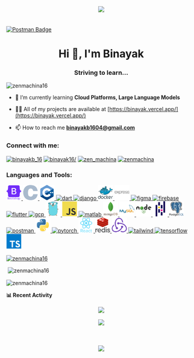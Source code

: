 
<div id="header" align="center">
  <img src="https://media.giphy.com/media/Nx0rz3jtxtEre/giphy.gif" width="580"/>
</div>
<br><br>

<div style="display: flex; gap: 20px; align-items: center;">
  <!-- Postman Badge -->
  <div>
    <a href="https://api.badgr.io/public/assertions/bZ9KWreiRxuC3z0tsvMivg">
      <img width="120px" height="120px" src="https://api.badgr.io/public/assertions/bZ9KWreiRxuC3z0tsvMivg/image" alt="Postman Badge">
    </a>
  </div>


</div>

 

<h1 align="center">Hi 👋, I'm Binayak</h1>
<h3 align="center">Striving to learn...</h3>

<p align="left"> <img src="https://komarev.com/ghpvc/?username=zenmachina16&label=Profile%20views&color=0e75b6&style=flat" alt="zenmachina16" /> </p>


- 🌱 I’m currently learning **Cloud Platforms, Large Language Models**

- 👨‍💻 All of my projects are available at [https://binayak.vercel.app/](https://binayak.vercel.app/)

- 📫 How to reach me **binayakb1604@gmail.com**

<h3 align="left">Connect with me:</h3>
<p align="left">
<a href="https://twitter.com/binayakb_16" target="blank"><img align="center" src="https://raw.githubusercontent.com/rahuldkjain/github-profile-readme-generator/master/src/images/icons/Social/twitter.svg" alt="binayakb_16" height="30" width="40" /></a>
<a href="https://linkedin.com/in/binayak16/" target="blank"><img align="center" src="https://raw.githubusercontent.com/rahuldkjain/github-profile-readme-generator/master/src/images/icons/Social/linked-in-alt.svg" alt="binayak16/" height="30" width="40" /></a>
<a href="https://codeforces.com/profile/zen_machina" target="blank"><img align="center" src="https://raw.githubusercontent.com/rahuldkjain/github-profile-readme-generator/master/src/images/icons/Social/codeforces.svg" alt="zen_machina" height="30" width="40" /></a>
<a href="https://www.leetcode.com/zenmachina" target="blank"><img align="center" src="https://raw.githubusercontent.com/rahuldkjain/github-profile-readme-generator/master/src/images/icons/Social/leet-code.svg" alt="zenmachina" height="30" width="40" /></a>
</p>

<h3 align="left">Languages and Tools:</h3>
<p align="left"> <a href="https://getbootstrap.com" target="_blank" rel="noreferrer"> <img src="https://raw.githubusercontent.com/devicons/devicon/master/icons/bootstrap/bootstrap-plain-wordmark.svg" alt="bootstrap" width="40" height="40"/> </a> <a href="https://www.cprogramming.com/" target="_blank" rel="noreferrer"> <img src="https://raw.githubusercontent.com/devicons/devicon/master/icons/c/c-original.svg" alt="c" width="40" height="40"/> </a> <a href="https://www.w3schools.com/cpp/" target="_blank" rel="noreferrer"> <img src="https://raw.githubusercontent.com/devicons/devicon/master/icons/cplusplus/cplusplus-original.svg" alt="cplusplus" width="40" height="40"/> </a> <a href="https://dart.dev" target="_blank" rel="noreferrer"> <img src="https://www.vectorlogo.zone/logos/dartlang/dartlang-icon.svg" alt="dart" width="40" height="40"/> </a> <a href="https://www.djangoproject.com/" target="_blank" rel="noreferrer"> <img src="https://cdn.worldvectorlogo.com/logos/django.svg" alt="django" width="40" height="40"/> </a> <a href="https://www.docker.com/" target="_blank" rel="noreferrer"> <img src="https://raw.githubusercontent.com/devicons/devicon/master/icons/docker/docker-original-wordmark.svg" alt="docker" width="40" height="40"/> </a> <a href="https://expressjs.com" target="_blank" rel="noreferrer"> <img src="https://raw.githubusercontent.com/devicons/devicon/master/icons/express/express-original-wordmark.svg" alt="express" width="40" height="40"/> </a> <a href="https://www.figma.com/" target="_blank" rel="noreferrer"> <img src="https://www.vectorlogo.zone/logos/figma/figma-icon.svg" alt="figma" width="40" height="40"/> </a> <a href="https://firebase.google.com/" target="_blank" rel="noreferrer"> <img src="https://www.vectorlogo.zone/logos/firebase/firebase-icon.svg" alt="firebase" width="40" height="40"/> </a> <a href="https://flutter.dev" target="_blank" rel="noreferrer"> <img src="https://www.vectorlogo.zone/logos/flutterio/flutterio-icon.svg" alt="flutter" width="40" height="40"/> </a> <a href="https://cloud.google.com" target="_blank" rel="noreferrer"> <img src="https://www.vectorlogo.zone/logos/google_cloud/google_cloud-icon.svg" alt="gcp" width="40" height="40"/> </a> <a href="https://golang.org" target="_blank" rel="noreferrer"> <img src="https://raw.githubusercontent.com/devicons/devicon/master/icons/go/go-original.svg" alt="go" width="40" height="40"/> </a> <a href="https://developer.mozilla.org/en-US/docs/Web/JavaScript" target="_blank" rel="noreferrer"> <img src="https://raw.githubusercontent.com/devicons/devicon/master/icons/javascript/javascript-original.svg" alt="javascript" width="40" height="40"/> </a> <a href="https://www.mathworks.com/" target="_blank" rel="noreferrer"> <img src="https://upload.wikimedia.org/wikipedia/commons/2/21/Matlab_Logo.png" alt="matlab" width="40" height="40"/> </a> <a href="https://www.mongodb.com/" target="_blank" rel="noreferrer"> <img src="https://raw.githubusercontent.com/devicons/devicon/master/icons/mongodb/mongodb-original-wordmark.svg" alt="mongodb" width="40" height="40"/> </a> <a href="https://www.mysql.com/" target="_blank" rel="noreferrer"> <img src="https://raw.githubusercontent.com/devicons/devicon/master/icons/mysql/mysql-original-wordmark.svg" alt="mysql" width="40" height="40"/> </a> <a href="https://nodejs.org" target="_blank" rel="noreferrer"> <img src="https://raw.githubusercontent.com/devicons/devicon/master/icons/nodejs/nodejs-original-wordmark.svg" alt="nodejs" width="40" height="40"/> </a> <a href="https://pandas.pydata.org/" target="_blank" rel="noreferrer"> <img src="https://raw.githubusercontent.com/devicons/devicon/2ae2a900d2f041da66e950e4d48052658d850630/icons/pandas/pandas-original.svg" alt="pandas" width="40" height="40"/> </a> <a href="https://www.postgresql.org" target="_blank" rel="noreferrer"> <img src="https://raw.githubusercontent.com/devicons/devicon/master/icons/postgresql/postgresql-original-wordmark.svg" alt="postgresql" width="40" height="40"/> </a> <a href="https://postman.com" target="_blank" rel="noreferrer"> <img src="https://www.vectorlogo.zone/logos/getpostman/getpostman-icon.svg" alt="postman" width="40" height="40"/> </a> <a href="https://www.python.org" target="_blank" rel="noreferrer"> <img src="https://raw.githubusercontent.com/devicons/devicon/master/icons/python/python-original.svg" alt="python" width="40" height="40"/> </a> <a href="https://pytorch.org/" target="_blank" rel="noreferrer"> <img src="https://www.vectorlogo.zone/logos/pytorch/pytorch-icon.svg" alt="pytorch" width="40" height="40"/> </a> <a href="https://reactjs.org/" target="_blank" rel="noreferrer"> <img src="https://raw.githubusercontent.com/devicons/devicon/master/icons/react/react-original-wordmark.svg" alt="react" width="40" height="40"/> </a> <a href="https://redis.io" target="_blank" rel="noreferrer"> <img src="https://raw.githubusercontent.com/devicons/devicon/master/icons/redis/redis-original-wordmark.svg" alt="redis" width="40" height="40"/> </a> <a href="https://redux.js.org" target="_blank" rel="noreferrer"> <img src="https://raw.githubusercontent.com/devicons/devicon/master/icons/redux/redux-original.svg" alt="redux" width="40" height="40"/> </a> <a href="https://tailwindcss.com/" target="_blank" rel="noreferrer"> <img src="https://www.vectorlogo.zone/logos/tailwindcss/tailwindcss-icon.svg" alt="tailwind" width="40" height="40"/> </a> <a href="https://www.tensorflow.org" target="_blank" rel="noreferrer"> <img src="https://www.vectorlogo.zone/logos/tensorflow/tensorflow-icon.svg" alt="tensorflow" width="40" height="40"/> </a> <a href="https://www.typescriptlang.org/" target="_blank" rel="noreferrer"> <img src="https://raw.githubusercontent.com/devicons/devicon/master/icons/typescript/typescript-original.svg" alt="typescript" width="40" height="40"/> </a> </p>


<p align="left"> <a href="https://github.com/ryo-ma/github-profile-trophy"><img src="https://github-profile-trophy.vercel.app/?username=zenmachina16" alt="zenmachina16" /></a> </p>

<p>&nbsp;<img align="center" src="https://github-readme-stats.vercel.app/api?username=zenmachina16&show_icons=true&locale=en" alt="zenmachina16" /></p>

<p><img align="center" src="https://github-readme-streak-stats.herokuapp.com/?user=zenmachina16&" alt="zenmachina16" /></p>
<!-- Activity Graph -->

  <summary><b>📊 Recent Activity</b></summary>
  <br/>
  <div align="center">
    <picture>
      <source
        srcset="https://github-readme-activity-graph.vercel.app/graph?username=zenmachina16&custom_title=Binayak's%20Activity%20Graph&bg_color=1F222E&color=F8D866&line=F85D7F&point=FFFFFF&hide_border=true"
        media="(prefers-color-scheme: dark)"
      />
      <source
        srcset="https://github-readme-activity-graph.vercel.app/graph?username=zenmachina16&custom_title=Binayak's%20Activity%20Graph&bg_color=ffffff&color=000000&line=0969da&point=000000&hide_border=true"
        media="(prefers-color-scheme: light), (prefers-color-scheme: no-preference)"
      />
      <img src="https://github-readme-activity-graph.vercel.app/graph?username=zenmachina16&theme=tokyo-night&hide_border=true" />
    </picture>
  </div>




<p  align="center">
<img src="https://user-images.githubusercontent.com/73097560/115834477-dbab4500-a447-11eb-908a-139a6edaec5c.gif">             
<br>
<h1 align="center">
    <img src="https://readme-typing-svg.herokuapp.com/?font=Righteous&size=35&center=true&vCenter=true&width=500&height=70&duration=4000&lines=Thanks+for+the+View🙋🏻‍♂️!;+Take+Care🤝" />
</h1>  
  
